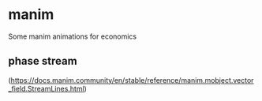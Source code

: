 # manim
Some manim animations for economics

## phase stream

(https://docs.manim.community/en/stable/reference/manim.mobject.vector_field.StreamLines.html)
